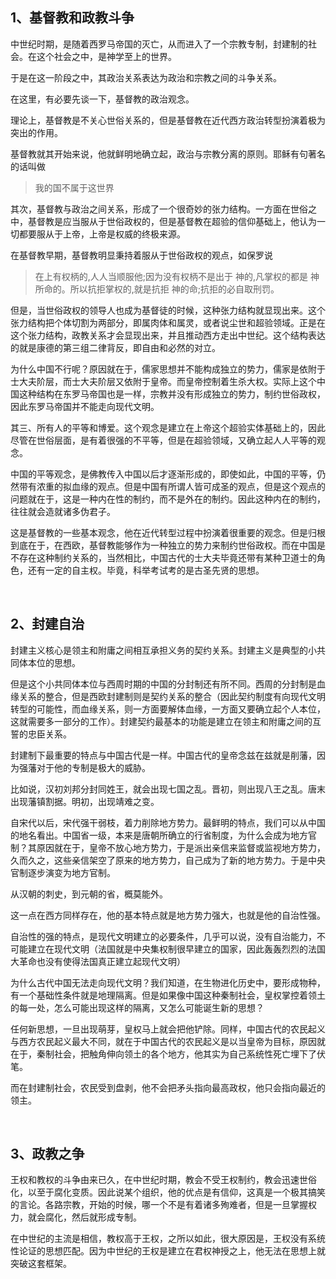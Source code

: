 <h2>1、基督教和政教斗争</h2><p data-pid="tH4jdJfH">中世纪时期，是随着西罗马帝国的灭亡，从而进入了一个宗教专制，封建制的社会。在这个社会之中，是神学至上的世界。</p><p data-pid="8cRxD12s">于是在这一阶段之中，其政治关系表达为政治和宗教之间的斗争关系。</p><p data-pid="tphQij4G">在这里，有必要先谈一下，基督教的政治观念。</p><p data-pid="iY8P0OBK">理论上，基督教是不关心世俗关系的，但是基督教在近代西方政治转型扮演着极为突出的作用。</p><p data-pid="wYwWIzOZ">基督教就其开始来说，他就鲜明地确立起，政治与宗教分离的原则。耶稣有句著名的话叫做</p><blockquote data-pid="-gtiMp8L">我的国不属于这世界</blockquote><p data-pid="ePDWBWy8">其次，基督教与政治之间关系，形成了一个很奇妙的张力结构。一方面在世俗之中，基督教是应当服从于世俗政权的，但是基督教在超验的信仰基础上，他认为一切都要服从于上帝，上帝是权威的终极来源。</p><p data-pid="j1V6c0HF">在基督教早期，基督教明显秉持着服从于世俗政权的观点，如保罗说</p><blockquote data-pid="0GRVZePF">在上有权柄的,人人当顺服他;因为没有权柄不是出于 神的,凡掌权的都是 神所命的。所以抗拒掌权的,就是抗拒 神的命;抗拒的必自取刑罚。</blockquote><p data-pid="Cl08vB65">但是，当世俗政权的领导人也成为基督徒的时候，这种张力结构就显现出来。这个张力结构把个体切割为两部分，即属肉体和属灵，或者说尘世和超验领域。正是在这个张力结构，政教关系才会显现出来，并且推动西方走出中世纪。这个结构表达的就是康德的第三组二律背反，即自由和必然的对立。</p><p data-pid="xxUzDcBH">为什么中国不行呢？原因就在于，儒家思想并不能构成独立的势力，儒家是依附于士大夫阶层，而士大夫阶层又依附于皇帝。而皇帝控制着生杀大权。实际上这个中国这种结构在东罗马帝国也是一样，宗教并没有形成独立的势力，制约世俗政权，因此东罗马帝国并不能走向现代文明。</p><p data-pid="rB1uk9VE">其三、所有人的平等和博爱。这个观念是建立在上帝这个超验实体基础上的，因此尽管在世俗层面，是有着很强的不平等，但是在超验领域，又确立起人人平等的观念。</p><p data-pid="0bbMCX6-">中国的平等观念，是佛教传入中国以后才逐渐形成的，即使如此，中国的平等，仍然带有浓重的拟血缘的观点。但是中国有所谓人皆可成圣的观点，但是这个观点的问题就在于，这是一种内在性的制约，而不是外在的制约。因此这种内在的制约，往往就会造就诸多伪君子。</p><p data-pid="Kh4OnRu7">这是基督教的一些基本观念，他在近代转型过程中扮演着很重要的观念。但是归根到底在于，在西欧，基督教能够作为一种独立的势力来制约世俗政权。而在中国是不存在这种制约关系的，当然相比，中国古代的士大夫毕竟还带有某种卫道士的角色，还有一定的自主权。毕竟，科举考试考的是古圣先贤的思想。</p><p class="ztext-empty-paragraph"><br/></p><h2>2、封建自治</h2><p data-pid="tAOUKjUV">封建主义核心是领主和附庸之间相互承担义务的契约关系。封建主义是典型的小共同体本位的思想。</p><p data-pid="XMaiKx8M">但是这个小共同体本位与西周时期的中国的分封制还有所不同。西周的分封制是血缘关系的整合，但是西欧封建制则是契约关系的整合（因此契约制度有向现代文明转型的可能性，而血缘关系，则一方面要解体血缘，一方面又要确立起个人本位，这就需要多一部分的工作）。封建契约最基本的功能是建立在领主和附庸之间的互誓的忠臣关系。</p><p data-pid="OsLikceV">封建制下最重要的特点与中国古代是一样。中国古代的皇帝念兹在兹就是削藩，因为强藩对于他的专制是极大的威胁。</p><p data-pid="6ibYsh4H">比如说，汉初刘邦分封同姓王，就会出现七国之乱。晋初，则出现八王之乱。唐末出现藩镇割据。明初，出现靖难之变。</p><p data-pid="HyhG671I">自宋代以后，宋代强干弱枝，着力削除地方势力。最鲜明的特点，我们可以从中国的地名看出。中国省一级，本来是唐朝所确立的行省制度，为什么会成为地方官制？其原因就在于，皇帝不放心地方势力，于是派出亲信来监督或监视地方势力，久而久之，这些亲信架空了原来的地方势力，自己成为了新的地方势力。于是中央官制逐步演变为地方官制。</p><p data-pid="ErzCQaga">从汉朝的刺史，到元朝的省，概莫能外。</p><p data-pid="eQBWUQYX">这一点在西方同样存在，他的基本特点就是地方势力强大，也就是他的自治性强。</p><p data-pid="L7JBrnrl">自治性的强的特点，是现代文明建立的必要条件，几乎可以说，没有自治能力，不可能建立在现代文明（法国就是中央集权制很早建立的国家，因此轰轰烈烈的法国大革命也没有使得法国真正建立起现代文明）</p><p data-pid="47n2T6G5">为什么古代中国无法走向现代文明？我们知道，在生物进化历史中，要形成物种，有一个基础性条件就是地理隔离。但是如果像中国这种秦制社会，皇权掌控着领土的每一处，怎么可能出现这样的隔离，又怎么可能诞生新的思想？</p><p data-pid="Ed5Tk-1E">任何新思想，一旦出现萌芽，皇权马上就会把他铲除。同样，中国古代的农民起义与西方农民起义最大不同，就在于中国古代的农民起义是以当皇帝为目标，原因就在于，秦制社会，把触角伸向领土的各个地方，他其实为自己系统性死亡埋下了伏笔。</p><p data-pid="JpqDQnBB">而在封建制社会，农民受到盘剥，他不会把矛头指向最高政权，他只会指向最近的领主。</p><p class="ztext-empty-paragraph"><br/></p><h2>3、政教之争</h2><p data-pid="kbZMEMwe">王权和教权的斗争由来已久，在中世纪时期，教会不受王权制约，教会迅速世俗化，以至于腐化变质。因此说某个组织，他的优点是有信仰，这真是一个极其搞笑的言论。各路宗教，开始的时候，哪一个不是有着诸多殉难者，但是一旦掌握权力，就会腐化，然后就形成专制。</p><p data-pid="qesHLKxz">在中世纪的主流是相信，教权高于王权，之所以如此，很大原因是，王权没有系统性论证的思想匹配。因为中世纪的王权是建立在君权神授之上，他无法在思想上就突破这套框架。</p><p></p><p></p><p></p><p></p>